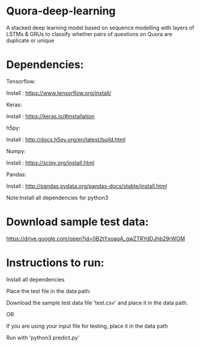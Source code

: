 # Quora-deep-learning

A stacked deep learning model based on sequence modelling with layers of LSTMs & GRUs to classify whether pairs of questions on Quora are duplicate or unique

# Dependencies:

Tensorflow:

Install : https://www.tensorflow.org/install/

Keras:

Install : https://keras.io/#installation

h5py:

Install : http://docs.h5py.org/en/latest/build.html

Numpy:

Install : https://scipy.org/install.html

Pandas:

Install : http://pandas.pydata.org/pandas-docs/stable/install.html

Note:Install all dependencies for python3

# Download sample test data:

https://drive.google.com/open?id=0B2tYxoaqA_gwZTRYdDJhb29rWGM


# Instructions to run:

Install all dependencies

Place the test file in the data path:

Download the sample test data file 'test.csv' and place it in the data path.

OR

If you are using your input file for testing, place it in the data path

Run with 'python3 predict.py'
